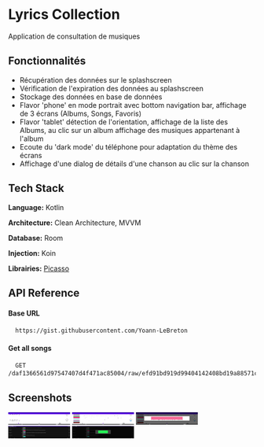 
# Lyrics Collection

Application de consultation de musiques

## Fonctionnalités
- Récupération des données sur le splashscreen
- Vérification de l'expiration des données au splashscreen
- Stockage des données en base de données
- Flavor 'phone' en mode portrait avec bottom navigation bar, affichage de 3 écrans (Albums, Songs, Favoris)
- Flavor 'tablet' détection de l'orientation, affichage de la liste des Albums, au clic sur un album affichage des musiques appartenant à l'album
- Ecoute du 'dark mode' du téléphone pour adaptation du thème des écrans 
- Affichage d'une dialog de détails d'une chanson au clic sur la chanson

## Tech Stack

**Language:** Kotlin

**Architecture:** Clean Architecture, MVVM

**Database:** Room

**Injection:** Koin

**Librairies:** [Picasso](https://github.com/square/picasso)


## API Reference

#### Base URL

```http
  https://gist.githubusercontent.com/Yoann-LeBreton
```
#### Get all songs

```http
  GET /daf1366561d97547407d4f471ac85004/raw/efd91bd919d99404142408bd19a88571ce6c46e3/song_collection.json
```



## Screenshots

<img src="https://raw.githubusercontent.com/Yoann-LeBreton/LyricsCollection/develop/screenshots/Screenshot_1648586814.png" width="25%" height="25">
<img src="https://raw.githubusercontent.com/Yoann-LeBreton/LyricsCollection/develop/screenshots/Screenshot_1648586823.png" width="25%" height="25">
<img src="https://raw.githubusercontent.com/Yoann-LeBreton/LyricsCollection/develop/screenshots/Screenshot_1648586828.png" width="25%" height="25">
<img src="https://raw.githubusercontent.com/Yoann-LeBreton/LyricsCollection/develop/screenshots/Screenshot_1648587105.png" width="25%" height="25">
<img src="https://raw.githubusercontent.com/Yoann-LeBreton/LyricsCollection/develop/screenshots/Screenshot_1648587112.png" width="25%" height="25">

